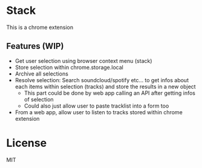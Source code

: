 # Stack

This is a chrome extension

## Features (WIP)

  - Get user selection using browser context menu (stack)
  - Store selection within chrome.storage.local
  - Archive all selections
  - Resolve selection: Search soundcloud/spotify etc... to get infos about each items within selection (tracks) and store the results in a new object
    - This part could be done by web app calling an API after getting infos of selection
    - Could also just allow user to paste tracklist into a form too
  - From a web app, allow user to listen to tracks stored within chrome extension

# License

MIT
